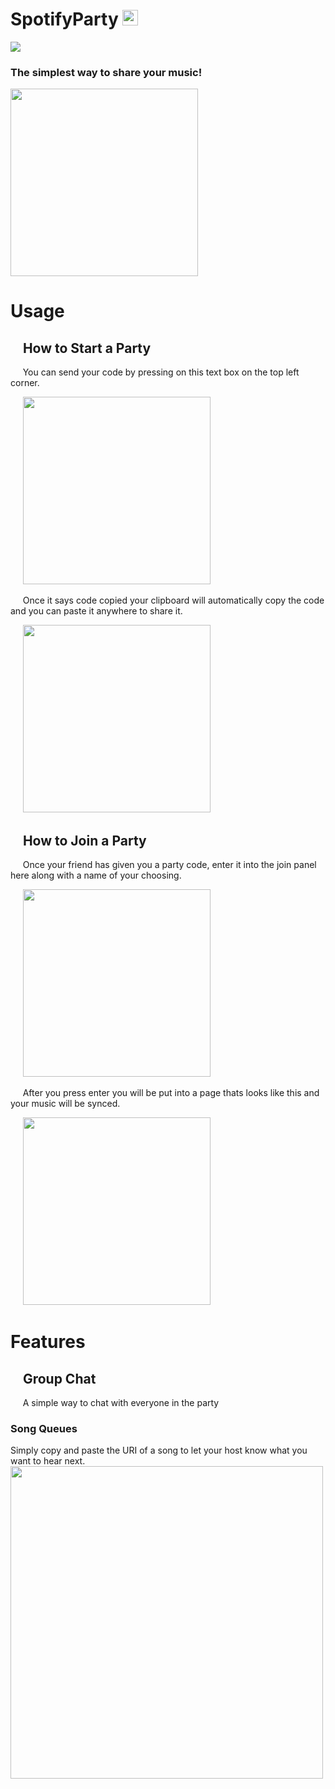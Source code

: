 # SpotifyParty <img src="https://github.com/naveengovind/SpotifyParty/blob/master/src/images/logo.png?raw=true" alt="" width="25"/> 
 
 <p>
  <a href="https://github.com/naveengovind/SpotifyParty/releases/download/v0.2-alpha/SpotifyParty.dmg"><img src="https://img.shields.io/github/downloads/naveengovind/SpotifyParty/total.svg?colorB=97CA00"></a>
</p>
 
 
### The simplest way to share your music! 

<img src="https://github.com/naveengovind/SpotifyParty/blob/master/src/images/ExampleStatusBar.png?raw=true" alt="" width="300"/>

# Usage
## &nbsp;&nbsp;&nbsp; How to Start a Party
 
&nbsp;&nbsp;&nbsp;&nbsp;  You can send your code by pressing on this text box on the top left corner.
  
&nbsp;&nbsp;&nbsp;&nbsp;  <img src="https://github.com/naveengovind/SpotifyParty/blob/master/src/images/ExampleCode.png?raw=true" alt="" width="300"/>

&nbsp;&nbsp;&nbsp;&nbsp; Once it says code copied your clipboard will automatically copy the code and you can paste it anywhere to share it.

&nbsp;&nbsp;&nbsp;&nbsp; <img src="https://github.com/naveengovind/SpotifyParty/blob/master/src/images/ExampleCodeCopied.png?raw=true" alt="" width="300"/>

## &nbsp;&nbsp;&nbsp; How to Join a Party

&nbsp;&nbsp;&nbsp;&nbsp; Once your friend has given you a party code, enter it into the join panel here along with a name of your choosing.

&nbsp;&nbsp;&nbsp;&nbsp; <img src="https://github.com/naveengovind/SpotifyParty/blob/master/src/images/ExampleJoinPanel.png?raw=true" alt="" width="300"/>

&nbsp;&nbsp;&nbsp;&nbsp; After you press enter you will be put into a page thats looks like this and your music will be synced.

&nbsp;&nbsp;&nbsp;&nbsp; <img src="https://github.com/naveengovind/SpotifyParty/tree/master/src/images/Example1.png?raw=true" alt="" width="300"/>

# Features

## &nbsp;&nbsp;&nbsp; Group Chat

&nbsp;&nbsp;&nbsp;&nbsp; A simple way to chat with everyone in the party
### Song Queues
Simply copy and paste the URI of a song to let your host know what you want to hear next.
&nbsp;&nbsp;&nbsp;&nbsp; <img src="https://github.com/naveengovind/SpotifyParty/blob/master/src/images/ExampleShareURI.png?raw=true" alt="" width="500"/>

&nbsp;&nbsp;&nbsp;&nbsp; 
